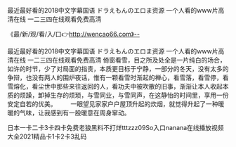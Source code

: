 最近最好看的2018中文字幕国语
ドラえもんのエロま资源
一个人看的www片高清在线
一二三四在线观看免费高清


《最/新/观/看/入/口👉http://wencao66.com》--

最近最好看的2018中文字幕国语
ドラえもんのエロま资源
一个人看的www片高清在线
一二三四在线观看免费高清
倚窗看雪，目之所及处全是一片纯白的场合，如许的时节，少了对局面的指责，本质更目标于宁静，一部分的冬天，没有太多的争辩，也没有两人的围炉夜话，惟有一颗看雪时渐起的禅心，看雪落，看雪停，看雪熔化，看尘世中那些来往返回的人，看功夫中被吹散的旧事，渐渐让本人收起本质的烦躁，卸掉生存的烦琐，与雪同业，与雪同声，在这静怡的时间里，享用一份安定自若的优美。
　　一眼望见家家户户屋顶升起的炊烟，就觉得升起了一种暖暖的气味，让我感到有一股暖意在周身窜动。





日本一卡二卡3卡四卡免费老狼黑料不打烊tttzzz09So入口nanana在线播放视频大全2021精品卡1卡2卡3乱码

